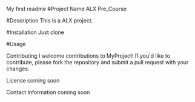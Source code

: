 My first readme
#Project Name
ALX Pre_Course

#Description
This is a ALX project.

#Installation
Just clone

#Usage



Contributing
I welcome contributions to MyProject! If you'd like to contribute, please fork the repository and submit a pull request with your changes.

License
coming soon

Contact Information
coming soon
